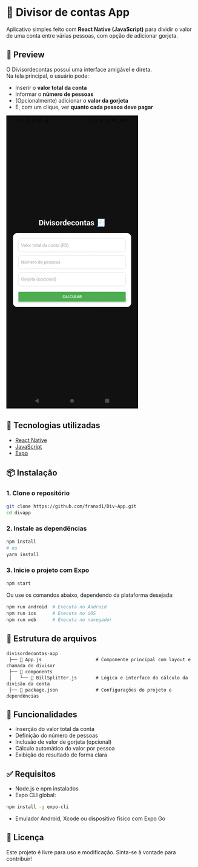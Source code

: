 # 🧾 Divisor de contas App

Aplicativo simples feito com **React Native (JavaScript)** para dividir o valor de uma conta entre várias pessoas, com opção de adicionar gorjeta.

## 📱 Preview

O Divisordecontas possui uma interface amigável e direta.  
Na tela principal, o usuário pode:

- Inserir o **valor total da conta**
- Informar o **número de pessoas**
- (Opcionalmente) adicionar o **valor da gorjeta**
- E, com um clique, ver **quanto cada pessoa deve pagar**

![Demonstração do App](./assets/divapp.gif)


## 🧠 Tecnologias utilizadas

- [React Native](https://reactnative.dev/)
- [JavaScript](https://developer.mozilla.org/pt-BR/docs/Web/JavaScript)
- [Expo](https://expo.dev/)

## 📦 Instalação

### 1. Clone o repositório

```bash
git clone https://github.com/franxd1/Div-App.git
cd divapp
```

### 2. Instale as dependências

```bash
npm install
# ou
yarn install
```

### 3. Inicie o projeto com Expo

```bash
npm start
```

Ou use os comandos abaixo, dependendo da plataforma desejada:

```bash
npm run android  # Executa no Android
npm run ios      # Executa no iOS
npm run web      # Executa no navegador
```

## 📂 Estrutura de arquivos

```
divisordecontas-app
 ├── 📄 App.js                    # Componente principal com layout e chamada do divisor
 ├── 📁 components
 │   └── 📄 BillSplitter.js       # Lógica e interface do cálculo da divisão da conta
 ├── 📄 package.json              # Configurações do projeto e dependências
```

## 📱 Funcionalidades

- Inserção do valor total da conta
- Definição do número de pessoas
- Inclusão de valor de gorjeta (opcional)
- Cálculo automático do valor por pessoa
- Exibição do resultado de forma clara

## ✅ Requisitos

- Node.js e npm instalados
- Expo CLI global:

```bash
npm install -g expo-cli
```

- Emulador Android, Xcode ou dispositivo físico com Expo Go

## 📄 Licença

Este projeto é livre para uso e modificação. Sinta-se à vontade para contribuir!
